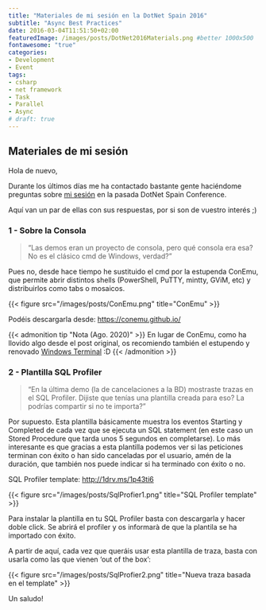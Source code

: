 ```yaml
---
title: "Materiales de mi sesión en la DotNet Spain 2016"
subtitle: "Async Best Practices"
date: 2016-03-04T11:51:50+02:00
featuredImage: /images/posts/DotNet2016Materials.png #better 1000x500
fontawesome: "true"
categories: 
- Development
- Event
tags:
- csharp
- net framework
- Task
- Parallel
- Async
# draft: true
---
```


## Materiales de mi sesión

Hola de nuevo,

Durante los últimos días me ha contactado bastante gente haciéndome preguntas sobre [mi sesión](/es/dotnet-spain-conference-2016/) en la pasada DotNet Spain Conference.

Aquí van un par de ellas con sus respuestas, por si son de vuestro interés ;)

### 1 - Sobre la Consola

> “Las demos eran un proyecto de consola, pero qué consola era esa? No es el clásico cmd de Windows, verdad?”

Pues no, desde hace tiempo he sustituido el cmd por la estupenda ConEmu, que permite abrir distintos shells (PowerShell, PuTTY, mintty, GViM, etc) y distribuirlos como tabs o mosaicos.

{{< figure src="/images/posts/ConEmu.png" title="ConEmu" >}}

Podéis descargarla desde: <https://conemu.github.io/>

{{< admonition tip "Nota (Ago. 2020)" >}}
En lugar de ConEmu, como ha llovido algo desde el post original, os recomiendo también el estupendo y renovado [Windows Terminal](https://www.microsoft.com/en-us/p/windows-terminal/9n0dx20hk701?activetab=pivot:overviewtab) :D
{{< /admonition >}}

### 2 - Plantilla SQL Profiler

> “En la última demo (la de cancelaciones a la BD) mostraste trazas en el SQL Profiler. Dijiste que tenías una plantilla creada para eso? La podrías compartir si no te importa?”

Por supuesto. Esta plantilla básicamente muestra los eventos Starting y Completed de cada vez que se ejecuta un SQL statement (en este caso un Stored Procedure que tarda unos 5 segundos en completarse). Lo más interesante es que gracias a esta plantilla podemos ver si las peticiones terminan con éxito o han sido canceladas por el usuario, amén de la duración, que también nos puede indicar si ha terminado con éxito o no.

SQL Profiler template: <http://1drv.ms/1p43ti6>

{{< figure src="/images/posts/SqlProfier1.png" title="SQL Profiler template" >}}

Para instalar la plantilla en tu SQL Profiler basta con descargarla y hacer doble click. Se abrirá el profiler y os informarà de que la plantila se ha importado con éxito.

A partir de aquí, cada vez que queráis usar esta plantilla de traza, basta con usarla como las que vienen ‘out of the box’:

{{< figure src="/images/posts/SqlProfier2.png" title="Nueva traza basada en el template" >}}

Un saludo!
